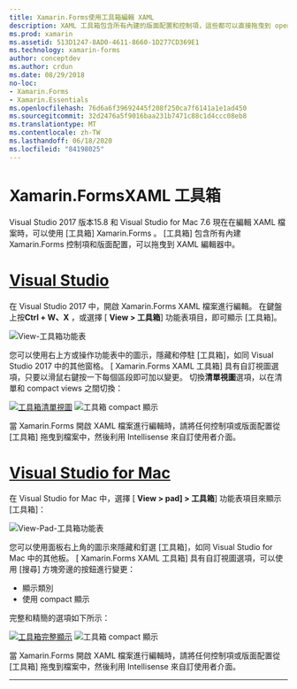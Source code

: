 ```yaml
---
title: Xamarin.Forms使用工具箱編輯 XAML
description: XAML 工具箱包含所有內建的版面配置和控制項，這些都可以直接拖曳到 open XAML 檔案中。
ms.prod: xamarin
ms.assetid: 513D1247-8AD0-4611-8660-1D277CD369E1
ms.technology: xamarin-forms
author: conceptdev
ms.author: crdun
ms.date: 08/29/2018
no-loc:
- Xamarin.Forms
- Xamarin.Essentials
ms.openlocfilehash: 76d6a6f39692445f208f250ca7f6141a1e1ad450
ms.sourcegitcommit: 32d2476a5f9016baa231b7471c88c1d4ccc08eb8
ms.translationtype: MT
ms.contentlocale: zh-TW
ms.lasthandoff: 06/18/2020
ms.locfileid: "84198025"
---
```

# <a name="xamarinforms-xaml-toolbox"></a>Xamarin.FormsXAML 工具箱

Visual Studio 2017 版本15.8 和 Visual Studio for Mac 7.6 現在在編輯 XAML 檔案時，可以使用 [工具箱] Xamarin.Forms 。 [工具箱] 包含所有內建 Xamarin.Forms 控制項和版面配置，可以拖曳到 XAML 編輯器中。

# <a name="visual-studio"></a>[Visual Studio](#tab/windows)

在 Visual Studio 2017 中，開啟 Xamarin.Forms XAML 檔案進行編輯。 在鍵盤上按**Ctrl + W、X** ，或選擇 [ **View > 工具箱**] 功能表項目，即可顯示 [工具箱]。

![View-工具箱功能表](toolbox-images/win-view-menu.png)

您可以使用右上方或操作功能表中的圖示，隱藏和停駐 [工具箱]，如同 Visual Studio 2017 中的其他窗格。 [ Xamarin.Forms XAML 工具箱] 具有自訂視圖選項，只要以滑鼠右鍵按一下每個區段即可加以變更。 切換**清單視圖**選項，以在清單和 compact views 之間切換：

[ ![ 工具箱清單視圖](toolbox-images/win-full-display-sml.png)](toolbox-images/win-full-display.png#lightbox) ![工具箱 compact 顯示](toolbox-images/win-compact-display.png)

當 Xamarin.Forms 開啟 XAML 檔案進行編輯時，請將任何控制項或版面配置從 [工具箱] 拖曳到檔案中，然後利用 Intellisense 來自訂使用者介面。

# <a name="visual-studio-for-mac"></a>[Visual Studio for Mac](#tab/macos)

在 Visual Studio for Mac 中，選擇 [ **View > pad] > 工具箱**] 功能表項目來顯示 [工具箱]：

![View-Pad-工具箱功能表](toolbox-images/mac-view-menu.png)

您可以使用面板右上角的圖示來隱藏和釘選 [工具箱]，如同 Visual Studio for Mac 中的其他板。 [ Xamarin.Forms XAML 工具箱] 具有自訂視圖選項，可以使用 [搜尋] 方塊旁邊的按鈕進行變更：

- 顯示類別
- 使用 compact 顯示

完整和精簡的選項如下所示：

[ ![ 工具箱完整顯示](toolbox-images/mac-full-display-sml.png)](toolbox-images/mac-full-display.png#lightbox) ![工具箱 compact 顯示](toolbox-images/mac-compact-display.png)

當 Xamarin.Forms 開啟 XAML 檔案進行編輯時，請將任何控制項或版面配置從 [工具箱] 拖曳到檔案中，然後利用 Intellisense 來自訂使用者介面。

-----
